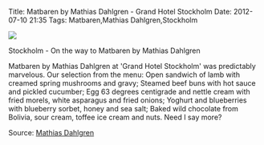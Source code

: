 Title: Matbaren by Mathias Dahlgren - Grand Hotel Stockholm
Date: 2012-07-10 21:35
Tags: Matbaren,Mathias Dahlgren,Stockholm



![](/images/MatbarenStockholm.jpg)

Stockholm - On the way to Matbaren by Mathias Dahlgren
 

Matbaren by Mathias Dahlgren at 'Grand Hotel Stockholm' was predictably marvelous. Our selection from the menu: Open sandwich of lamb with creamed spring mushrooms and gravy; Steamed beef buns with hot sauce and pickled cucumber; Egg 63 degrees centigrade and nettle cream with fried morels, white asparagus and fried onions; Yoghurt and blueberries with blueberry sorbet, honey and sea salt; Baked wild chocolate from Bolivia, sour cream, toffee ice cream and nuts. Need I say more?
 

Source: [Mathias Dahlgren](http://www.mdghs.com/)
